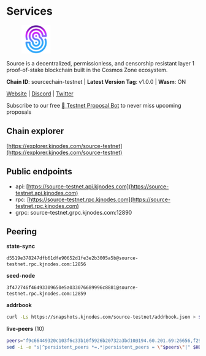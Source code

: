 # Services

<figure><img src="https://raw.githubusercontent.com/kj89/cosmos-images/main/logos/source.png" alt=""><figcaption></figcaption></figure>

Source is a decentralized, permissionless, and censorship resistant layer 1 proof-of-stake blockchain built in the Cosmos Zone ecosystem.

**Chain ID**: sourcechain-testnet | **Latest Version Tag**: v1.0.0 | **Wasm**: ON

[Website](https://www.sourceprotocol.io) | [Discord](https://discord.io/SourceProtocol) | [Twitter](https://www.twitter.com/sourceprotocol_)



Subscribe to our free [🤖 Testnet Proposal Bot](https://t.me/kjnodes_testnet_proposal_bot) to never miss upcoming proposals


## Chain explorer
[https://explorer.kjnodes.com/source-testnet](https://explorer.kjnodes.com/source-testnet)

## Public endpoints

* api: [https://source-testnet.api.kjnodes.com](https://source-testnet.api.kjnodes.com)
* rpc: [https://source-testnet.rpc.kjnodes.com](https://source-testnet.rpc.kjnodes.com)
* grpc: source-testnet.grpc.kjnodes.com:12890

## Peering

**state-sync**

```text
d5519e378247dfb61dfe90652d1fe3e2b3005a5b@source-testnet.rpc.kjnodes.com:12856
```

**seed-node**

```text
3f472746f46493309650e5a033076689996c8881@source-testnet.rpc.kjnodes.com:12859
```

**addrbook**
```bash
curl -Ls https://snapshots.kjnodes.com/source-testnet/addrbook.json > $HOME/.source/config/addrbook.json
```

**live-peers** (10)
```bash
peers="f9c66449320c103f6c33b10f5926b20732a3bd10@194.60.201.69:26656,f2936d8f0ae99b9fa99d179f746faacc9c41a5c3@65.108.158.181:26656,42bb6ea45070248f5ea1d7c26db7665498a5b8c4@173.249.42.162:28656,2b2f270bd3bd1d518d87ca057597348cd8582698@109.123.252.3:26656,071b2ba352b966e3af4f4fd0568beb923bf354d4@95.217.153.19:26656,854048fcfb453297742b76cc5c6b7555eeb25110@213.239.207.175:31656,da23ed57fc3d03b3864c309b589f2b5130a04a9f@65.109.111.204:28656,5755422056c55063f76e4dd0c4245904640ec34b@135.181.149.90:26656,7a288e8d085b5aad8d43b0c6e6dbb8498588c206@5.182.17.164:26656,d5519e378247dfb61dfe90652d1fe3e2b3005a5b@65.109.68.190:12856"
sed -i -e "s|^persistent_peers *=.*|persistent_peers = \"$peers\"|" $HOME/.source/config/config.toml
```
